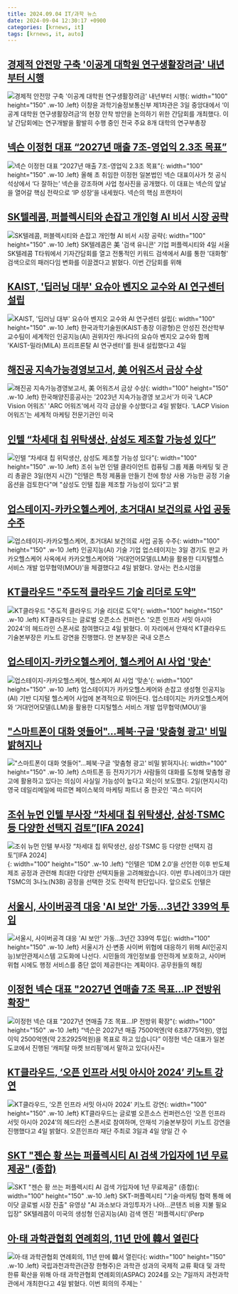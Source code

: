 ```yaml
---
title: 2024.09.04 IT/과학 뉴스
date: 2024-09-04 12:30:17 +0900
categories: [krnews, it]
tags: [krnews, it, auto]
---
```

## [경제적 안전망 구축 '이공계 대학원 연구생활장려금' 내년부터 시행](https://n.news.naver.com/mnews/article/031/0000866835)

![경제적 안전망 구축 '이공계 대학원 연구생활장려금' 내년부터 시행](https://mimgnews.pstatic.net/image/origin/031/2024/09/03/866835.jpg?type=nf220_150){: width="100" height="150" .w-10 .left}
이창윤 과학기술정보통신부 제1차관은 3일 중앙대에서 ‘이공계 대학원 연구생활장려금’의 현장 안착 방안을 논의하기 위한 간담회를 개최했다. 이날 간담회에는 연구개발을 활발히 수행 중인 전국 주요 8개 대학의 연구부총장

## [넥슨 이정헌 대표 “2027년 매출 7조-영업익 2.3조 목표”](https://n.news.naver.com/mnews/article/005/0001722667)

![넥슨 이정헌 대표 “2027년 매출 7조-영업익 2.3조 목표”](https://mimgnews.pstatic.net/image/origin/005/2024/09/03/1722667.jpg?type=nf220_150){: width="100" height="150" .w-10 .left}
올해 초 취임한 이정헌 일본법인 넥슨 대표이사가 첫 공식 석상에서 ‘다 잘하는’ 넥슨을 강조하며 사업 청사진을 공개했다. 이 대표는 넥슨의 앞날을 열어갈 핵심 전략으로 ‘IP 성장’을 내세웠다. 넥슨의 핵심 프랜차이

## [SK텔레콤, 퍼블렉시티와 손잡고 개인형 AI 비서 시장 공략](https://n.news.naver.com/mnews/article/417/0001025227)

![SK텔레콤, 퍼블렉시티와 손잡고 개인형 AI 비서 시장 공략](https://mimgnews.pstatic.net/image/origin/417/2024/09/04/1025227.jpg?type=nf220_150){: width="100" height="150" .w-10 .left}
SK텔레콤은 美 '검색 유니콘' 기업 퍼플렉시티와 4일 서울 SK텔레콤 T타워에서 기자간담회를 열고 전통적인 키워드 검색에서 AI를 통한 '대화형' 검색으로의 패러다임 변화를 이끌겠다고 밝혔다. 이번 간담회를 위해

## [KAIST, '딥러닝 대부' 요슈아 벤지오 교수와 AI 연구센터 설립](https://n.news.naver.com/mnews/article/030/0003237101)

![KAIST, '딥러닝 대부' 요슈아 벤지오 교수와 AI 연구센터 설립](https://mimgnews.pstatic.net/image/origin/030/2024/09/04/3237101.jpg?type=nf220_150){: width="100" height="150" .w-10 .left}
한국과학기술원(KAIST·총장 이광형)은 안성진 전산학부 교수팀이 세계적인 인공지능(AI) 권위자인 캐나다의 요슈아 벤지오 교수와 함께 'KAIST-밀라(MILA) 프리프론탈 AI 연구센터'를 원내 설립했다고 4일

## [해진공 지속가능경영보고서, 美 어워즈서 금상 수상](https://n.news.naver.com/mnews/article/003/0012766761)

![해진공 지속가능경영보고서, 美 어워즈서 금상 수상](https://mimgnews.pstatic.net/image/origin/003/2024/09/04/12766761.jpg?type=nf220_150){: width="100" height="150" .w-10 .left}
한국해양진흥공사는 '2023년 지속가능경영 보고서'가 미국 'LACP Vision 어워즈' 'ARC 어워즈'에서 각각 금상을 수상했다고 4일 밝혔다. 'LACP Vision 어워즈'는 세계적 마케팅 전문기관인 미국

## [인텔 “차세대 칩 위탁생산, 삼성도 제조할 가능성 있다”](https://n.news.naver.com/mnews/article/021/0002658118)

![인텔 “차세대 칩 위탁생산, 삼성도 제조할 가능성 있다”](https://mimgnews.pstatic.net/image/origin/021/2024/09/04/2658118.jpg?type=nf220_150){: width="100" height="150" .w-10 .left}
조쉬 뉴먼 인텔 클라이언트 컴퓨팅 그룹 제품 마케팅 및 관리 총괄은 3일(현지 시간) "인텔은 특정 제품을 만들기 전에 항상 사용 가능한 공정 기술 옵션을 검토한다"며 "삼성도 인텔 칩을 제조할 가능성이 있다"고 밝

## [업스테이지-카카오헬스케어, 초거대AI 보건의료 사업 공동 수주](https://n.news.naver.com/mnews/article/001/0014911238)

![업스테이지-카카오헬스케어, 초거대AI 보건의료 사업 공동 수주](https://mimgnews.pstatic.net/image/origin/001/2024/09/04/14911238.jpg?type=nf220_150){: width="100" height="150" .w-10 .left}
인공지능(AI) 기술 기업 업스테이지는 3일 경기도 판교 카카오헬스케어 사옥에서 카카오헬스케어와 '거대언어모델(LLM)을 활용한 디지털헬스 서비스 개발 업무협약(MOU)'을 체결했다고 4일 밝혔다. 양사는 컨소시엄을

## [KT클라우드 "주도적 클라우드 기술 리더로 도약"](https://n.news.naver.com/mnews/article/014/0005236924)

![KT클라우드 "주도적 클라우드 기술 리더로 도약"](https://mimgnews.pstatic.net/image/origin/014/2024/09/04/5236924.jpg?type=nf220_150){: width="100" height="150" .w-10 .left}
KT클라우드는 글로벌 오픈소스 컨퍼런스 '오픈 인프라 서밋 아시아 2024'의 헤드라인 스폰서로 참여했다고 4일 밝혔다. 이 자리에서 안재석 KT클라우드 기술본부장은 키노트 강연을 진행했다. 안 본부장은 국내 오픈스

## [업스테이지-카카오헬스케어, 헬스케어 AI 사업 '맞손'](https://n.news.naver.com/mnews/article/014/0005236913)

![업스테이지-카카오헬스케어, 헬스케어 AI 사업 '맞손'](https://mimgnews.pstatic.net/image/origin/014/2024/09/04/5236913.jpg?type=nf220_150){: width="100" height="150" .w-10 .left}
업스테이지가 카카오헬스케어와 손잡고 생성형 인공지능(AI) 기반 디지털 헬스케어 사업에 본격적으로 뛰어든다. 업스테이지는 카카오헬스케어와 ‘거대언어모델(LLM)을 활용한 디지털헬스 서비스 개발 업무협약(MOU)’을

## ["스마트폰이 대화 엿들어"…페북·구글 '맞춤형 광고' 비밀 밝혀지나](https://n.news.naver.com/mnews/article/003/0012765838)

!["스마트폰이 대화 엿들어"…페북·구글 '맞춤형 광고' 비밀 밝혀지나](https://mimgnews.pstatic.net/image/origin/003/2024/09/04/12765838.jpg?type=nf220_150){: width="100" height="150" .w-10 .left}
스마트폰 등 전자기기가 사람들의 대화를 도청해 맞춤형 광고에 활용하고 있다는 의심이 사실일 가능성이 높다고 외신이 보도했다. 2일(현지시각) 영국 데일리메일에 따르면 페이스북의 마케팅 파트너 중 한곳인 '콕스 미디어

## [조쉬 뉴먼 인텔 부사장 “차세대 칩 위탁생산, 삼성·TSMC 등 다양한 선택지 검토”[IFA 2024]](https://n.news.naver.com/mnews/article/366/0001015661)

![조쉬 뉴먼 인텔 부사장 “차세대 칩 위탁생산, 삼성·TSMC 등 다양한 선택지 검토”[IFA 2024]](https://mimgnews.pstatic.net/image/origin/366/2024/09/04/1015661.jpg?type=nf220_150){: width="100" height="150" .w-10 .left}
“인텔은 ‘IDM 2.0′을 선언한 이후 반도체 제조 공정과 관련해 최대한 다양한 선택지들을 고려해왔습니다. 이번 루나레이크가 대만 TSMC의 3나노(N3B) 공정을 선택한 것도 전략적 판단입니다. 앞으로도 인텔은

## [서울시, 사이버공격 대응 'AI 보안' 가동…3년간 339억 투입](https://n.news.naver.com/mnews/article/003/0012766715)

![서울시, 사이버공격 대응 'AI 보안' 가동…3년간 339억 투입](https://mimgnews.pstatic.net/image/origin/003/2024/09/04/12766715.jpg?type=nf220_150){: width="100" height="150" .w-10 .left}
서울시가 신·변종 사이버 위협에 대응하기 위해 AI(인공지능)보안관제시스템 고도화에 나선다. 시민들의 개인정보를 안전하게 보호하고, 사이버 위협 시에도 행정 서비스를 중단 없이 제공한다는 계획이다. 공무원들의 해킹

## [이정헌 넥슨 대표 "2027년 연매출 7조 목표…IP 전방위 확장"](https://n.news.naver.com/mnews/article/018/0005827285)

![이정헌 넥슨 대표 "2027년 연매출 7조 목표…IP 전방위 확장"](https://mimgnews.pstatic.net/image/origin/018/2024/09/03/5827285.jpg?type=nf220_150){: width="100" height="150" .w-10 .left}
“넥슨은 2027년 매출 7500억엔(약 6조8775억원), 영업이익 2500억엔(약 2조2925억원)을 목표로 하고 있습니다” 이정헌 넥슨 대표가 일본 도쿄에서 진행된 ‘캐피탈 마켓 브리핑’에서 말하고 있다(사진=

## [KT클라우드, ‘오픈 인프라 서밋 아시아 2024’ 키노트 강연](https://n.news.naver.com/mnews/article/366/0001015765)

![KT클라우드, ‘오픈 인프라 서밋 아시아 2024’ 키노트 강연](https://mimgnews.pstatic.net/image/origin/366/2024/09/04/1015765.jpg?type=nf220_150){: width="100" height="150" .w-10 .left}
KT클라우드는 글로벌 오픈소스 컨퍼런스인 ‘오픈 인프라 서밋 아시아 2024′의 헤드라인 스폰서로 참여하며, 안재석 기술본부장이 키노트 강연을 진행했다고 4일 밝혔다. 오픈인프라 재단 주최로 3일과 4일 양일 간 수

## [SKT "젠슨 황 쓰는 퍼플렉시티 AI 검색 가입자에 1년 무료제공" (종합)](https://n.news.naver.com/mnews/article/001/0014911512)

![SKT "젠슨 황 쓰는 퍼플렉시티 AI 검색 가입자에 1년 무료제공" (종합)](https://mimgnews.pstatic.net/image/origin/001/2024/09/04/14911512.jpg?type=nf220_150){: width="100" height="150" .w-10 .left}
SKT-퍼플렉시티 "기술·마케팅 협력 통해 에이닷 글로벌 시장 진출" 유영상 "AI 과소보다 과잉투자가 나아…콘텐츠 비용 지불 필요 입장" SK텔레콤이 미국의 생성형 인공지능(AI) 검색 엔진 '퍼플렉시티'(Perp

## [아·태 과학관협회 연례회의, 11년 만에 韓서 열린다](https://n.news.naver.com/mnews/article/138/0002181534)

![아·태 과학관협회 연례회의, 11년 만에 韓서 열린다](https://mimgnews.pstatic.net/image/origin/138/2024/09/04/2181534.jpg?type=nf220_150){: width="100" height="150" .w-10 .left}
국립과천과학관(관장 한형주)은 과학관 성과의 국제적 교류 확대 및 과학 한류 확산을 위해 아·태 과학관협회 연례회의(ASPAC) 2024를 오는 7일까지 과천과학관에서 개최한다고 4일 밝혔다. 이번 회의의 주제는 '

